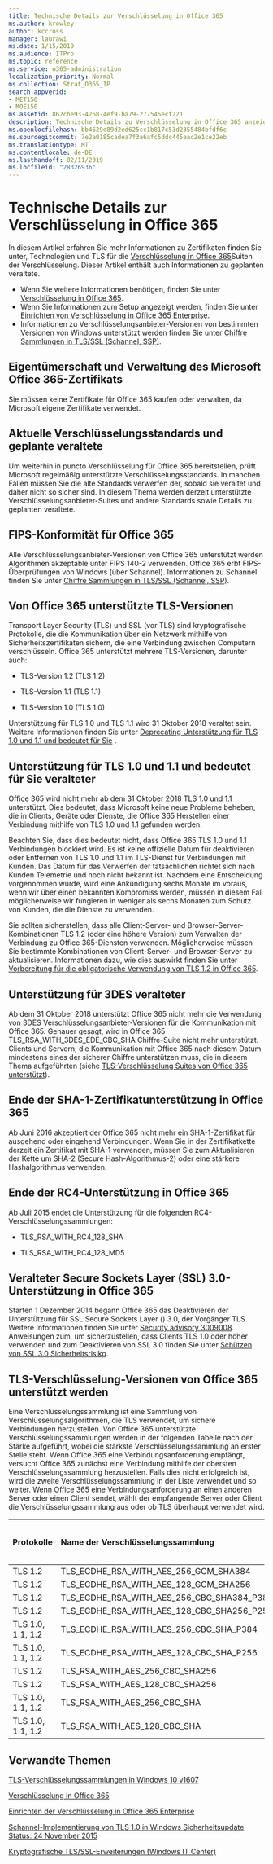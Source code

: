 ```yaml
---
title: Technische Details zur Verschlüsselung in Office 365
ms.author: krowley
author: kccross
manager: laurawi
ms.date: 1/15/2019
ms.audience: ITPro
ms.topic: reference
ms.service: o365-administration
localization_priority: Normal
ms.collection: Strat_O365_IP
search.appverid:
- MET150
- MOE150
ms.assetid: 862cbe93-4268-4ef9-ba79-277545ecf221
description: Technische Details zu Verschlüsselung in Office 365 anzeigen.
ms.openlocfilehash: bb4629d89d2ed625cc1b817c53d2355484bfdf6c
ms.sourcegitcommit: 7e2a0185cadea7f3a6afc5ddc445eac2e1ce22eb
ms.translationtype: MT
ms.contentlocale: de-DE
ms.lasthandoff: 02/11/2019
ms.locfileid: "28326936"
---
```

# <a name="technical-reference-details-about-encryption-in-office-365"></a>Technische Details zur Verschlüsselung in Office 365

In diesem Artikel erfahren Sie mehr Informationen zu Zertifikaten finden Sie unter, Technologien und TLS für die [Verschlüsselung in Office 365](encryption.md)Suiten der Verschlüsselung. Dieser Artikel enthält auch Informationen zu geplanten veraltete.
  
- Wenn Sie weitere Informationen benötigen, finden Sie unter [Verschlüsselung in Office 365](encryption.md).
- Wenn Sie Informationen zum Setup angezeigt werden, finden Sie unter [Einrichten von Verschlüsselung in Office 365 Enterprise](set-up-encryption.md).
- Informationen zu Verschlüsselungsanbieter-Versionen von bestimmten Versionen von Windows unterstützt werden finden Sie unter [Chiffre Sammlungen in TLS/SSL (Schannel, SSP)](https://docs.microsoft.com/windows/desktop/SecAuthN/cipher-suites-in-schannel).
    
## <a name="microsoft-office-365-certificate-ownership-and-management"></a>Eigentümerschaft und Verwaltung des Microsoft Office 365-Zertifikats

Sie müssen keine Zertifikate für Office 365 kaufen oder verwalten, da Microsoft eigene Zertifikate verwendet.
  
## <a name="current-encryption-standards-and-planned-deprecations"></a>Aktuelle Verschlüsselungsstandards und geplante veraltete

Um weiterhin in puncto Verschlüsselung für Office 365 bereitstellen, prüft Microsoft regelmäßig unterstützte Verschlüsselungsstandards. In manchen Fällen müssen Sie die alte Standards verwerfen der, sobald sie veraltet und daher nicht so sicher sind. In diesem Thema werden derzeit unterstützte Verschlüsselungsanbieter-Suites und andere Standards sowie Details zu geplanten veraltete. 

## <a name="fips-compliance-for-office-365"></a>FIPS-Konformität für Office 365
Alle Verschlüsselungsanbieter-Versionen von Office 365 unterstützt werden Algorithmen akzeptable unter FIPS 140-2 verwenden. Office 365 erbt FIPS-Überprüfungen von Windows (über Schannel). Informationen zu Schannel finden Sie unter [Chiffre Sammlungen in TLS/SSL (Schannel, SSP)](https://docs.microsoft.com/windows/desktop/SecAuthN/cipher-suites-in-schannel).
  
## <a name="versions-of-tls-supported-by-office-365"></a>Von Office 365 unterstützte TLS-Versionen

Transport Layer Security (TLS) und SSL (vor TLS) sind kryptografische Protokolle, die die Kommunikation über ein Netzwerk mithilfe von Sicherheitszertifikaten sichern, die eine Verbindung zwischen Computern verschlüsseln. Office 365 unterstützt mehrere TLS-Versionen, darunter auch:
  
- TLS-Version 1.2 (TLS 1.2)
    
- TLS-Version 1.1 (TLS 1.1)
    
- TLS-Version 1.0 (TLS 1.0)
    
 Unterstützung für TLS 1.0 und TLS 1.1 wird 31 Oktober 2018 veraltet sein. Weitere Informationen finden Sie unter [Deprecating Unterstützung für TLS 1.0 und 1.1 und bedeutet für Sie](technical-reference-details-about-encryption.md#TLS11and12deprecation) . 
  
## <a name="deprecating-support-for-tls-10-and-11-and-what-this-means-for-you"></a>Unterstützung für TLS 1.0 und 1.1 und bedeutet für Sie veralteter
<a name="TLS11and12deprecation"> </a>

Office 365 wird nicht mehr ab dem 31 Oktober 2018 TLS 1.0 und 1.1 unterstützt. Dies bedeutet, dass Microsoft keine neue Probleme beheben, die in Clients, Geräte oder Dienste, die Office 365 Herstellen einer Verbindung mithilfe von TLS 1.0 und 1.1 gefunden werden.

Beachten Sie, dass dies bedeutet nicht, dass Office 365 TLS 1.0 und 1.1 Verbindungen blockiert wird. Es ist keine offizielle Datum für deaktivieren oder Entfernen von TLS 1.0 und 1.1 im TLS-Dienst für Verbindungen mit Kunden. Das Datum für das Verwerfen der tatsächlichen richtet sich nach Kunden Telemetrie und noch nicht bekannt ist. Nachdem eine Entscheidung vorgenommen wurde, wird eine Ankündigung sechs Monate im voraus, wenn wir über einen bekannten Kompromiss werden, müssen in diesem Fall möglicherweise wir fungieren in weniger als sechs Monaten zum Schutz von Kunden, die die Dienste zu verwenden.

Sie sollten sicherstellen, dass alle Client-Server- und Browser-Server-Kombinationen TLS 1.2 (oder eine höhere Version) zum Verwalten der Verbindung zu Office 365-Diensten verwenden. Möglicherweise müssen Sie bestimmte Kombinationen von Client-Server- und Browser-Server zu aktualisieren. Informationen dazu, wie dies auswirkt finden Sie unter [Vorbereitung für die obligatorische Verwendung von TLS 1.2 in Office 365](https://support.microsoft.com/en-us/help/4057306/preparing-for-tls-1-2-in-office-365).
  
## <a name="deprecating-support-for-3des"></a>Unterstützung für 3DES veralteter
<a name="TLS11and12deprecation"> </a>

Ab dem 31 Oktober 2018 unterstützt Office 365 nicht mehr die Verwendung von 3DES Verschlüsselungsanbieter-Versionen für die Kommunikation mit Office 365. Genauer gesagt, wird in Office 365 TLS_RSA_WITH_3DES_EDE_CBC_SHA Chiffre-Suite nicht mehr unterstützt. Clients und Servern, die Kommunikation mit Office 365 nach diesem Datum mindestens eines der sicherer Chiffre unterstützen muss, die in diesem Thema aufgeführten (siehe [TLS-Verschlüsselung Suites von Office 365 unterstützt](technical-reference-details-about-encryption.md#TLSCipherSuites)).
  
## <a name="deprecating-sha-1-certificate-support-in-office-365"></a>Ende der SHA-1-Zertifikatunterstützung in Office 365
<a name="TLS11and12deprecation"> </a>

Ab Juni 2016 akzeptiert der Office 365 nicht mehr ein SHA-1-Zertifikat für ausgehend oder eingehend Verbindungen. Wenn Sie in der Zertifikatkette derzeit ein Zertifikat mit SHA-1 verwenden, müssen Sie zum Aktualisieren der Kette um SHA-2 (Secure Hash-Algorithmus-2) oder eine stärkere Hashalgorithmus verwenden.
  
## <a name="deprecating-rc4-support-in-office-365"></a>Ende der RC4-Unterstützung in Office 365
<a name="TLS11and12deprecation"> </a>

Ab Juli 2015 endet die Unterstützung für die folgenden RC4-Verschlüsselungssammlungen:
  
- TLS_RSA_WITH_RC4_128_SHA
    
- TLS_RSA_WITH_RC4_128_MD5
    
## <a name="deprecating-secure-sockets-layer-ssl-30-support-in-office-365"></a>Veralteter Secure Sockets Layer (SSL) 3.0-Unterstützung in Office 365
<a name="TLS11and12deprecation"> </a>

Starten 1 Dezember 2014 begann Office 365 das Deaktivieren der Unterstützung für SSL Secure Sockets Layer () 3.0, der Vorgänger TLS. Weitere Informationen finden Sie unter [Security advisory 3009008](https://technet.microsoft.com/library/security/3009008.aspx). Anweisungen zum, um sicherzustellen, dass Clients TLS 1.0 oder höher verwenden und zum Deaktivieren von SSL 3.0 finden Sie unter [Schützen von SSL 3.0 Sicherheitsrisiko](http://blogs.office.com/2014/10/29/protecting-ssl-3-0-vulnerability/).
  
## <a name="tls-cipher-suites-supported-by-office-365"></a>TLS-Verschlüsselung-Versionen von Office 365 unterstützt werden
<a name="TLSCipherSuites"> </a>

Eine Verschlüsselungssammlung ist eine Sammlung von Verschlüsselungsalgorithmen, die TLS verwendet, um sichere Verbindungen herzustellen. Von Office 365 unterstützte Verschlüsselungssammlungen werden in der folgenden Tabelle nach der Stärke aufgeführt, wobei die stärkste Verschlüsselungssammlung an erster Stelle steht. Wenn Office 365 eine Verbindungsanforderung empfängt, versucht Office 365 zunächst eine Verbindung mithilfe der obersten Verschlüsselungssammlung herzustellen. Falls dies nicht erfolgreich ist, wird die zweite Verschlüsselungssammlung in der Liste verwendet und so weiter. Wenn Office 365 eine Verbindungsanforderung an einen anderen Server oder einen Client sendet, wählt der empfangende Server oder Client die Verschlüsselungssammlung aus oder ob TLS überhaupt verwendet wird.
  
|**Protokolle**|**Name der Verschlüsselungssammlung**|**Schlüsselaustauschalgorithmus/Stärke**|**Unterstützung von Perfect Forward Secrecy**|**Authentifizierungsalgorithmus/Stärke**|**Verschlüsselung/Stärke**|
|:-----|:-----|:-----|:-----|:-----|:-----|
|TLS 1.2  <br/> |TLS_ECDHE_RSA_WITH_AES_256_GCM_SHA384  <br/> |ECDH/192  <br/> |Ja  <br/> |RSA/112  <br/> |AES/256  <br/> |
|TLS 1.2  <br/> |TLS_ECDHE_RSA_WITH_AES_128_GCM_SHA256  <br/> |ECDH/128  <br/> |Ja  <br/> |RSA/112  <br/> |AES/128  <br/> |
|TLS 1.2  <br/> |TLS_ECDHE_RSA_WITH_AES_256_CBC_SHA384_P384  <br/> |ECDH/192  <br/> |Ja  <br/> |RSA/112  <br/> |AES/256  <br/> |
|TLS 1.2  <br/> |TLS_ECDHE_RSA_WITH_AES_128_CBC_SHA256_P256  <br/> |ECDH/128  <br/> |Ja  <br/> |RSA/112  <br/> |AES/128  <br/> |
|TLS 1.0, 1.1, 1.2  <br/> |TLS_ECDHE_RSA_WITH_AES_256_CBC_SHA_P384  <br/> |ECDH/192  <br/> |Ja  <br/> |RSA/112  <br/> |AES/256  <br/> |
|TLS 1.0, 1.1, 1.2  <br/> |TLS_ECDHE_RSA_WITH_AES_128_CBC_SHA_P256  <br/> |ECDH/128  <br/> |Ja  <br/> |RSA/112  <br/> |AES/128  <br/> |
|TLS 1.2  <br/> |TLS_RSA_WITH_AES_256_CBC_SHA256  <br/> |RSA/112  <br/> |Nein  <br/> |RSA/112  <br/> |AES/256  <br/> |
|TLS 1.2  <br/> |TLS_RSA_WITH_AES_128_CBC_SHA256  <br/> |RSA/112  <br/> |Nein  <br/> |RSA/112  <br/> |AES/128  <br/> |
|TLS 1.0, 1.1, 1.2  <br/> |TLS_RSA_WITH_AES_256_CBC_SHA  <br/> |RSA/112  <br/> |Nein  <br/> |RSA/112  <br/> |AES/256  <br/> |
|TLS 1.0, 1.1, 1.2  <br/> |TLS_RSA_WITH_AES_128_CBC_SHA  <br/> |RSA/112  <br/> |Nein  <br/> |RSA/112  <br/> |AES/128  <br/> |
   
## <a name="related-topics"></a>Verwandte Themen
[TLS-Verschlüsselungssammlungen in Windows 10 v1607](https://docs.microsoft.com/windows/desktop/SecAuthN/tls-cipher-suites-in-windows-10-v1607)

[Verschlüsselung in Office 365](encryption.md)
  
[Einrichten der Verschlüsselung in Office 365 Enterprise](set-up-encryption.md)
  
[Schannel-Implementierung von TLS 1.0 in Windows Sicherheitsupdate Status: 24 November 2015](https://support.microsoft.com/kb/3117336)
  
[Kryptografische TLS/SSL-Erweiterungen (Windows IT Center)](https://technet.microsoft.com/en-us/library/cc766285%28v=ws.10%29.aspx)
  

